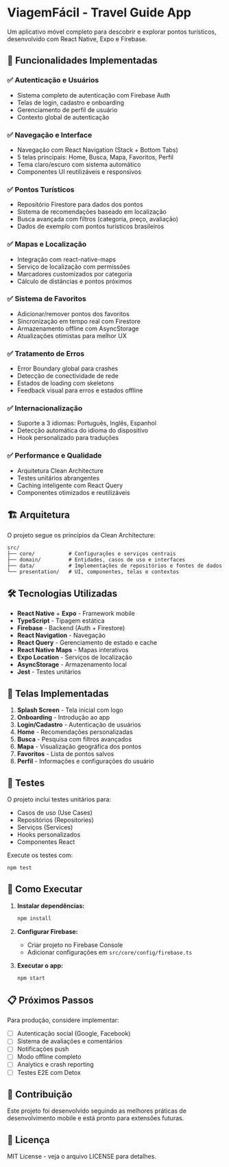 # ViagemFácil - Travel Guide App

Um aplicativo móvel completo para descobrir e explorar pontos turísticos, desenvolvido com React Native, Expo e Firebase.

## 🚀 Funcionalidades Implementadas

### ✅ Autenticação e Usuários
- Sistema completo de autenticação com Firebase Auth
- Telas de login, cadastro e onboarding
- Gerenciamento de perfil de usuário
- Contexto global de autenticação

### ✅ Navegação e Interface
- Navegação com React Navigation (Stack + Bottom Tabs)
- 5 telas principais: Home, Busca, Mapa, Favoritos, Perfil
- Tema claro/escuro com sistema automático
- Componentes UI reutilizáveis e responsivos

### ✅ Pontos Turísticos
- Repositório Firestore para dados dos pontos
- Sistema de recomendações baseado em localização
- Busca avançada com filtros (categoria, preço, avaliação)
- Dados de exemplo com pontos turísticos brasileiros

### ✅ Mapas e Localização
- Integração com react-native-maps
- Serviço de localização com permissões
- Marcadores customizados por categoria
- Cálculo de distâncias e pontos próximos

### ✅ Sistema de Favoritos
- Adicionar/remover pontos dos favoritos
- Sincronização em tempo real com Firestore
- Armazenamento offline com AsyncStorage
- Atualizações otimistas para melhor UX

### ✅ Tratamento de Erros
- Error Boundary global para crashes
- Detecção de conectividade de rede
- Estados de loading com skeletons
- Feedback visual para erros e estados offline

### ✅ Internacionalização
- Suporte a 3 idiomas: Português, Inglês, Espanhol
- Detecção automática do idioma do dispositivo
- Hook personalizado para traduções

### ✅ Performance e Qualidade
- Arquitetura Clean Architecture
- Testes unitários abrangentes
- Caching inteligente com React Query
- Componentes otimizados e reutilizáveis

## 🏗️ Arquitetura

O projeto segue os princípios da Clean Architecture:

```
src/
├── core/           # Configurações e serviços centrais
├── domain/         # Entidades, casos de uso e interfaces
├── data/           # Implementações de repositórios e fontes de dados
└── presentation/   # UI, componentes, telas e contextos
```

## 🛠️ Tecnologias Utilizadas

- **React Native** + **Expo** - Framework mobile
- **TypeScript** - Tipagem estática
- **Firebase** - Backend (Auth + Firestore)
- **React Navigation** - Navegação
- **React Query** - Gerenciamento de estado e cache
- **React Native Maps** - Mapas interativos
- **Expo Location** - Serviços de localização
- **AsyncStorage** - Armazenamento local
- **Jest** - Testes unitários

## 📱 Telas Implementadas

1. **Splash Screen** - Tela inicial com logo
2. **Onboarding** - Introdução ao app
3. **Login/Cadastro** - Autenticação de usuários
4. **Home** - Recomendações personalizadas
5. **Busca** - Pesquisa com filtros avançados
6. **Mapa** - Visualização geográfica dos pontos
7. **Favoritos** - Lista de pontos salvos
8. **Perfil** - Informações e configurações do usuário

## 🧪 Testes

O projeto inclui testes unitários para:
- Casos de uso (Use Cases)
- Repositórios (Repositories)
- Serviços (Services)
- Hooks personalizados
- Componentes React

Execute os testes com:
```bash
npm test
```

## 🚀 Como Executar

1. **Instalar dependências:**
   ```bash
   npm install
   ```

2. **Configurar Firebase:**
   - Criar projeto no Firebase Console
   - Adicionar configurações em `src/core/config/firebase.ts`

3. **Executar o app:**
   ```bash
   npm start
   ```

## 📋 Próximos Passos

Para produção, considere implementar:
- [ ] Autenticação social (Google, Facebook)
- [ ] Sistema de avaliações e comentários
- [ ] Notificações push
- [ ] Modo offline completo
- [ ] Analytics e crash reporting
- [ ] Testes E2E com Detox

## 🤝 Contribuição

Este projeto foi desenvolvido seguindo as melhores práticas de desenvolvimento mobile e está pronto para extensões futuras.

## 📄 Licença

MIT License - veja o arquivo LICENSE para detalhes.